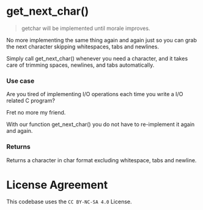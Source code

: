 
# get_next_char()

> getchar will be implemented until morale improves.

No more implementing the same thing again and again just so you can grab the next character skipping whitespaces, tabs and newlines.

Simply call get_next_char() whenever you need a character, and it takes care of trimming spaces, newlines, and tabs automatically.

### Use case

Are you tired of implementing I/O operations each time you write a I/O related C program?

Fret no more my friend. 

With our function get_next_char() you do not have to re-implement it again and again.

### Returns 

Returns a character in char format excluding whitespace, tabs and newline.

# License Agreement

This codebase uses the `CC BY-NC-SA 4.0` License.
